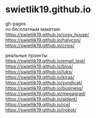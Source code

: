 # swietlik19.github.io
gh-pages <br>
по бесплатным макетам: <br>
https://swietlik19.github.io/cosy_house/ <br>
https://swietlik19.github.io/halycon/ <br>
https://swietlik19.github.io/crios/ <br>

реальные проекты: <br>
https://swietlik19.github.io/email_test/ <br>
https://swietlik19.github.io/bios/ <br>
https://swietlik19.github.io/luks/ <br>
https://swietlik19.github.io/kiraa/ <br>
https://swietlik19.github.io/syndicat/<br>
https://swietlik19.github.io/business/ <br>
https://swietlik19.github.io/megagrad/ <br>
https://swietlik19.github.io/aldent/ <br>
https://swietlik19.github.io/ice/ <br>
https://swietlik19.github.io/irobot/ <br>
